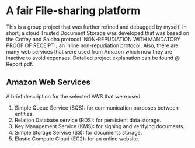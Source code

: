 # A fair File-sharing platform

This is a group project that was further refined and debugged by myself. In short, a cloud Trusted Document Storage was developed that was based on the Coffey and Saidha protocol 'NON-REPUDIATION WITH MANDATORY PROOF OF RECEIPT'; an inline non-repudiation protocol. Also, there are many web services that were used from Amazon which now they are inactive to avoid expenses. Detailed project explanation can be found @ Report.pdf.

## Amazon Web Services

A brief description for the selected AWS that were used:

1. Simple Queue Service (SQS): for communication purposes between entities.
2. Relation Database service (RDS): for persistent data storage.
3. Key Management Service (KMS): for signing and verifying documents.
4. Simple Storage Service (S3): for documents storage.
5. Elastic Compute Cloud  (EC2): for an online website.
